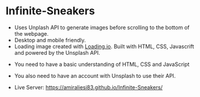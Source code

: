 # Infinite-Sneakers


- Uses Unplash API to generate images before scrolling to the bottom of the webpage. 
- Desktop and mobile friendly.
- Loading image created with [Loading.io](https://loading.io/).
Built with HTML, CSS, Javascrift and powered by the Unsplash API.

* You need to have a basic understanding of HTML, CSS and JavaScript

* You also need to have an account with Unsplash to use their API.
* Live Server: https://amiraliesi83.github.io/Infinite-Sneakers/






